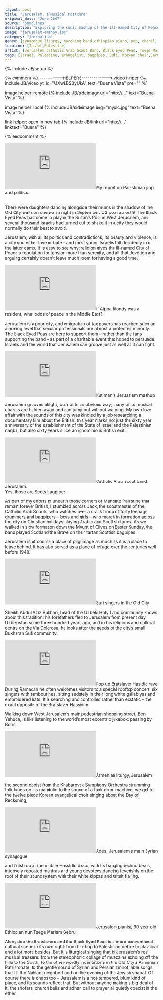 ```yaml
---
layout: post
title: "Jerusalem, a Musical Postcard"
original_date: "June 2007"
source: "Songlines"
description: "Exploring the sonic mashup of the ill-named City of Peace"
image: "jerusalem-emahoy.jpg"
category: "journalism"
genre: [synagogue liturgy, marching band,ethiopian piano, pop, choral, arabic]
location: [Israel,Palestine]
artist: [Jerusalem Catholic Arab Scout Band, Black Eyed Peas, Tsege Mariam Gebru, Khabarovsk Symphony Orchestra]
tags: [Israel, Palestine, evangelist, bagpipes, Sufi, Korean choir,Jerusalem Catholic Arab Scout Band, Black Eyed Peas, Tsege Mariam Gebru, Khabarovsk Symphony Orchestra,Eurovision, synagogue liturgy, marching band,ethiopian piano, pop, choral, arabic]
---
```

{% include JB/setup %}

{% comment %}
------------HELPERS------------->
video helper
{% include JB/video yt_id="UXwLBS3yUkA" text="Buena Vista" pre="" %} 

image helper: remote
{% include JB/sideimage url="http://..." text="Buena Vista" %}

image helper: local
{% include JB/sideimage img="mypic.jpg" text="Buena Vista" %}

link helper: open in new tab
{% include JB/link url="http://..." linktext="Buena" %}

{% endcomment %}

<p>
<span class="marginnote"><iframe width="auto" height="auto" src="https://www.youtube.com/embed/q8_0JkMaIPQ" frameborder="0" allowfullscreen webkitallowfullscreen mozallowfullscreen ></iframe></span><span class="marginnote">My report on Palestinian pop and politics.</span>

<span class="marginnote"><br></span>
There were daughters dancing alongside their mums in the shadow of the Old City walls on one warm night in September: US pop rap outfit The Black Eyed Peas had come to play in the Sultan’s Pool in West Jerusalem, and several thousand Israelis had turned out to shake it in a city they would normally do their best to avoid.
</p>

<p>Jerusalem, with all its politics and contradictions, its beauty and violence, is a city you either love or hate – and most young Israelis fall decidedly into the latter camp. It is easy to see why: religion gives the ill-named City of Peace a reputation for tension more than serenity, and all that devotion and arguing certainly doesn’t leave much room for having a good time. 

<span class="marginnote"><iframe width="auto" height="auto" src="https://www.youtube.com/embed/BhN14tANaRw" frameborder="0" allowfullscreen webkitallowfullscreen mozallowfullscreen ></iframe></span><span class="marginnote">If Alpha Blondy was a resident, what odds of peace in the Middle East?</span>
<span class="marginnote"><br></span>


Jerusalem is a poor city, and emigration of tax payers has reached such an alarming level that secular professionals are almost a protected minority. The Black Eyed Peas are here to support them – rather than the fans supporting the band – as part of a charitable event that hoped to persuade Israelis and the world that Jerusalem can groove just as well as it can fight.</p>

<p>

<span class="marginnote"><iframe width="auto" height="auto" src="https://www.youtube.com/embed/mHglfyQOd2s" frameborder="0" allowfullscreen webkitallowfullscreen mozallowfullscreen ></iframe></span><span class="marginnote">Kutiman's Jerusalem mashup</span>
<span class="marginnote"><br></span>


Jerusalem grooves alright, but not in an obvious way; many of its musical charms are hidden away and can jump out without warning. My own love affair with the sounds of this city was kindled by a job researching a documentary film about the British: this year marks not just the sixty year anniversary of the establishment of the State of Israel and the Palestinian naqba, but also sixty years since an ignominious British exit. 

<span class="marginnote"><iframe width="auto" height="auto" src="https://www.youtube.com/embed/aKLRWVncdfY " frameborder="0" allowfullscreen webkitallowfullscreen mozallowfullscreen ></iframe></span><span class="marginnote">Catholic Arab scout band, Jerusalem. <br> Yes, those are Scots bagpipes.</span>

As part of my efforts to unearth those corners of Mandate Palestine that remain forever British, I stumbled across Jack, the scoutmaster of the Catholic Arab Scouts, who watches over a crack troop of forty teenage drummers and bagpipers – boys and girls – who march in formation across the city on Christian holidays playing Arabic and Scottish tunes. As we walked in slow formation down the Mount of Olives on Easter Sunday, the band played Scotland the Brave on their tartan Scottish bagpipes. </p>

<p>
Jerusalem is of course a place of pilgrimage as much as it is a place to leave behind. It has also served as a place of refuge over the centuries well before 1948.

<span class="marginnote"><iframe width="auto" height="auto" src="https://www.youtube.com/embed/8kRwQY0-Vt4" frameborder="0" allowfullscreen webkitallowfullscreen mozallowfullscreen ></iframe></span><span class="marginnote">Sufi singers in the Old City</span>

Sheikh Abdul Aziz Bukhari, head of the Uzbeki Holy Land community knows about this tradition: his forefathers fled to Jerusalem from present day Uzbekistan some three hundred years ago, and in his religious and cultural centre on the Via Dolorosa, he looks after the needs of the city’s small Bukharan Sufi community. </p>

<p>
<span class="marginnote"><iframe width="auto" height="auto" src="https://www.youtube.com/embed/Bh2UfQG5JI0 " frameborder="0" allowfullscreen webkitallowfullscreen mozallowfullscreen ></iframe></span><span class="marginnote">Pop up Bratslaver Hasidic rave</span>
During Ramadan he often welcomes visitors to a special rooftop concert: six singers with tambourines, sitting sedately in their long white gallabiyas and embroidered hats. It is searching and controlled rather than ecstatic – the exact opposite of the Bratslaver Hassidim. </p>

<p>

Walking down West Jerusalem’s main pedestrian shopping street, Ben Yehuda, is like listening to the world’s most eccentric jukebox: passing by Boris, 

<span class="marginnote"><iframe width="auto" height="auto" src="https://www.youtube.com/embed/R2gw3-NFzSA" frameborder="0" allowfullscreen webkitallowfullscreen mozallowfullscreen ></iframe></span><span class="marginnote">Armenian liturgy, Jerusalem</span>
<span class="marginnote"><br></span>


the second oboist from the Khabarovsk Symphony Orchestra strumming folk tunes on his mandolin to the sound of a funk drum machine, we get to the twelve piece Korean evangelical choir singing about the Day of Reckoning, 

<span class="marginnote"><iframe width="auto" height="auto" src="https://www.youtube.com/embed/NSK6uqgB4ZI" frameborder="0" allowfullscreen webkitallowfullscreen mozallowfullscreen ></iframe></span><span class="marginnote">Ades, Jerusalem's main Syrian synagogue</span>
<span class="marginnote"><br></span>

and finish up at the mobile Hassidic disco, with its banging techno beats, intensely repeated mantras and young devotees dancing feverishly on the roof of their soundsystem with their white kippas and tsitsit flailing.</p>

<p>

<span class="marginnote"><iframe width="auto" height="auto" src="https://www.youtube.com/embed/wBdgbTeLIlU" frameborder="0" allowfullscreen webkitallowfullscreen mozallowfullscreen ></iframe></span><span class="marginnote">Jerusalem pianist, 90 year old Ethiopian nun Tsege Mariam Gebru</span>

Alongside the Bratslavers and the Black Eyed Peas is a more conventional cultural scene in its own right: from hip-hop to Palestinian debke to classical and a lot more besides.
But it is liturgical singing that is Jerusalem’s real musical treasure: from the stereophonic collage of muezzins echoing off the hills to the South, to the other-wordly incantations in the Old City’s Armenian Patriarchate, to the gentle sound of Syrian and Persian zmirot table songs that fill the Nahlaot neighborhood on the evening of the Jewish shabat. 
Of course there is chaos too – Jerusalem is a hot-tempered, blunt kind of place, and its sounds reflect that. But without anyone making a big deal of it, the shofars, church bells and adhan call to prayer all quietly coexist in the ether.</p>


